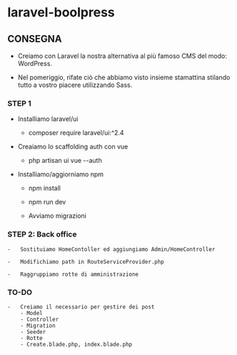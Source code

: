 # laravel-boolpress

## CONSEGNA

-   Creiamo con Laravel la nostra alternativa al più famoso CMS del modo: WordPress.

-   Nel pomeriggio, rifate ciò che abbiamo visto insieme stamattina stilando tutto a vostro piacere utilizzando Sass.

### STEP 1

-   Installiamo laravel/ui

    -   composer require laravel/ui:^2.4

-   Creaiamo lo scaffolding auth con vue

    -   php artisan ui vue --auth

-   Installiamo/aggiorniamo npm

    -   npm install
    -   npm run dev

    -   Avviamo migrazioni

### STEP 2: Back office

    -   Sostituiamo HomeContoller ed aggiungiamo Admin/HomeController

    -   Modifichiamo path in RouteServiceProvider.php

    -   Raggruppiamo rotte di amministrazione

### TO-DO

    -   Creiamo il necessario per gestire dei post
        - Model
        - Controller
        - Migration
        - Seeder
        - Rotte
        - Create.blade.php, index.blade.php
